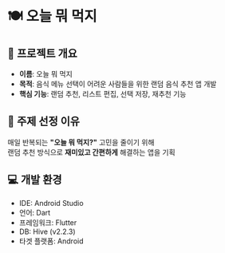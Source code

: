 # 🍽️ 오늘 뭐 먹지 

## 📌 프로젝트 개요
- **이름**: 오늘 뭐 먹지
- **목적**: 음식 메뉴 선택이 어려운 사람들을 위한 랜덤 음식 추천 앱 개발
- **핵심 기능**: 랜덤 추천, 리스트 편집, 선택 저장, 재추천 기능

## 🧠 주제 선정 이유
매일 반복되는 **"오늘 뭐 먹지?"** 고민을 줄이기 위해  
랜덤 추천 방식으로 **재미있고 간편하게** 해결하는 앱을 기획

## 💻 개발 환경
- IDE: Android Studio
- 언어: Dart
- 프레임워크: Flutter
- DB: Hive (v2.2.3)
- 타겟 플랫폼: Android
